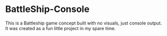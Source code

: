 # BattleShip-Console
This is a Battleship game concept built with no visuals, just console output. It was created as a fun little project in my spare time.

